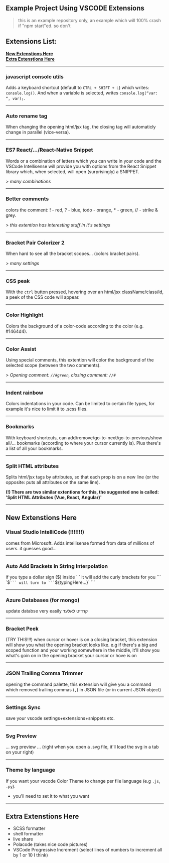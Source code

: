 ## Example Project Using VSCODE Extensions

> this is an example repository only, an example which will 100% crash if "npm start"ed. so don't

## Extensions List:
**[New Extenstions Here](#New-Extenstions-Here)**<br>
**[Extra Extenstions Here](#Extra-Extenstions-Here)**<br>

---
### javascript console utils
Adds a keyboard shortcut (default to `CTRL + SHIFT + L`) which writes: `console.log()`. And when a variable is selected, writes `console.log(“var: “, var);`.


---
### Auto rename tag
When changing the opening html/jsx tag, the closing tag will automaticly change in parallel (vice-versa).


---
### ES7 React/.../React-Native Snippet
Words or a combination of letters which you can write in your code and the VSCode Intellisense will provide you with options from the React Snippet library which, when selected, will open (surprisingly) a SNIPPET.

\> *many combinations*


---
### Better comments
colors the comment: ! - red, ? - blue, todo - orange, * - green, // - strike & grey.

\> *this extention has interesting stuff in it's settings*


---
### Bracket Pair Colorizer 2
When hard to see all the bracket scopes... (colors bracket pairs).

\> *many settings*


---
### CSS peak
With the `ctrl` button pressed, hovering over an html/jsx className/class/id, a peek of the CSS code will appear.


---
### Color Highlight
Colors the background of a color-code according to the color (e.g. #1464d4).


---
### Color Assist
Using special comments, this extention will color the background of the selected scope (between the two comments).

\> *Opening comment: `//#green`, closing comment: `//#`*


---
### Indent rainbow
Colors indentations in your code. Can be limited to certain file types, for example it's nice to limit it to .scss files.


---
### Bookmarks
With keyboard shortcuts, can add/remove/go-to-next/go-to-previous/show all/... bookmarks (according to where your cursor currently is). Plus there's a list of all your bookmarks.


---
### Split HTML attributes
Splits html/jsx tags by attributes, so that each prop is on a new line (or the opposite: puts all attributes on the same line).

**(!)  There are two similar extentions for this, the suggested one is called: 'Split HTML Attributes (Vue, React, Angular)'**

---

## New Extenstions Here


### Visual Studio IntelliCode (!!!!!!!)
comes from Microsoft. Adds intellisense formed from data of millions of users. it guesses good...

---

### Auto Add Brackets in String Interpolation
if you type a dollar sign ($) inside ` ` it will add the curly brackets for you
``` `$` ``` will turn to ``` `${typingHere...}` ```

---

### Azure Databases (for mongo)
update databse very easily
קרדיט לאלעד

---

### Bracket Peek 
(TRY THIS!!!)
when cursor or hover is on a closing bracket, this extension will show you what the opening bracket looks like. e.g if there's a big and scoped function and your working somewhere in the middle, it'll show you what's goin on in the opening bracket your cursor or hove is on 

---

### JSON Trailing Comma Trimmer
opening the command palette, this extension will give you a command which removed trailing commas (```,```) in JSON file (or in current JSON object)

---

### Settings Sync
save your vscode settings+extensions+snippets etc.

---

### Svg Preview
... svg preview ... (right when you open a .svg file, it'll load the svg in a tab on your right)

---

### Theme by language
If you want your vscode Color Theme to change per file language (e.g ```.js```, ```.py```).
- you'll need to set it to what you want

---

## Extra Extenstions Here
- SCSS formatter
- shell formatter
- live share
- Polacode (takes nice code pictures)
- VSCode Progressive Increment (select lines of numbers to increment all by 1 or 10 I think)
